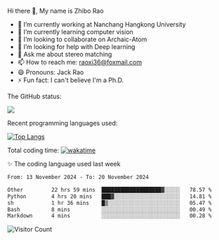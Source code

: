 Hi there 👋, My name is Zhibo Rao
- 🔭 I’m currently working at Nanchang Hangkong University
- 🌱 I’m currently learning computer vision
- 👯 I’m looking to collaborate on Archaic-Atom
- 🤔 I’m looking for help with Deep learning
- 💬 Ask me about stereo matching
- 📫 How to reach me: raoxi36@foxmail.com
- 😄 Pronouns: Jack Rao
- ⚡ Fun fact: I can't believe I'm a Ph.D.

The GitHub status:

![](https://github-readme-stats.vercel.app/api?username=ZhiboRao)

Recent programming languages used:

[![Top Langs](https://github-readme-stats.vercel.app/api/top-langs/?username=ZhiboRao&layout=compact)](https://github.com/anuraghazra/github-readme-stats)

Total coding time: [![wakatime](https://wakatime.com/badge/user/51ec5ec7-4742-4243-9eea-732ade32c0b7.svg)](https://wakatime.com/@51ec5ec7-4742-4243-9eea-732ade32c0b7)

✨ The coding language used last week 
<!--START_SECTION:waka-->

```txt
From: 13 November 2024 - To: 20 November 2024

Other         22 hrs 59 mins  ███████████████████▓░░░░░   78.57 %
Python        4 hrs 20 mins   ███▓░░░░░░░░░░░░░░░░░░░░░   14.81 %
sh            1 hr 36 mins    █▒░░░░░░░░░░░░░░░░░░░░░░░   05.47 %
Bash          8 mins          ░░░░░░░░░░░░░░░░░░░░░░░░░   00.49 %
Markdown      4 mins          ░░░░░░░░░░░░░░░░░░░░░░░░░   00.28 %
```

<!--END_SECTION:waka-->

![Visitor Count](https://profile-counter.glitch.me/Raohaocheng/count.svg)
